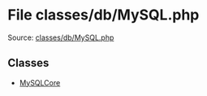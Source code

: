 File classes/db/MySQL.php
=========

Source: [classes/db/MySQL.php](https://github.com/PrestaShop/PrestaShop/blob/1.6.0.8/classes/db/MySQL.php)


Classes
-------

* [MySQLCore](class.MySQLCore.md)

